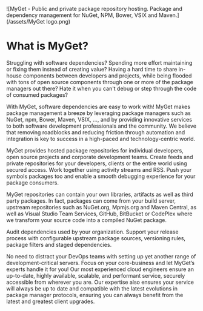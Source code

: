 ![MyGet - Public and private package repository hosting. Package and dependency management for NuGet, NPM, Bower, VSIX and Maven.](/assets/MyGet logo.png)

# What is MyGet?

Struggling with software dependencies? Spending more effort maintaining or fixing them instead of creating value? Having a hard time to share in-house components between developers and projects, while being flooded with tons of open source components through one or more of the package managers out there? Hate it when you can't debug or step through the code of consumed packages? 

With MyGet, software dependencies are easy to work with! MyGet makes package management a breeze by leveraging package managers such as NuGet, npm, Bower, Maven, VSIX, ..., and by providing innovative services to both software development professionals and the community. We believe that removing roadblocks and reducing friction through automation and integration is key to success in a high-paced and technology-centric world.

MyGet provides hosted package repositories for individual developers, open source projects and corporate development teams. Create feeds and private repositories for your developers, clients or the entire world using secured access.  Work together using activity streams and RSS. Push your symbols packages too and enable a smooth debugging experience for your package consumers.

MyGet repositories can contain your own libraries, artifacts as well as third party packages. In fact, packages can come from your build server, upstream repositories such as NuGet.org, Mpmjs.org and  Maven Central, as well as Visual Studio Team Services, GitHub, BitBucket or CodePlex where we transform your source code into a compiled NuGet package. 

Audit dependencies used by your organization. Support your release process with configurable upstream package sources, versioning rules, package filters and staged dependencies.

No need to distract your DevOps teams with setting up yet another range of development-critical servers. Focus on your core-business and let MyGet’s experts handle it for you!  Our most experienced cloud engineers ensure an up-to-date, highly available, scalable, and performant service, securely accessible from wherever you are. Our expertise also ensures your service will always be up to date and compatible with the latest evolutions in package manager protocols, ensuring you can always benefit from the latest and greatest client upgrades.